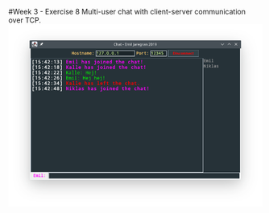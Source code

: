 #Week 3 - Exercise 8
Multi-user chat with client-server communication over TCP.
![Screenshot](img/screenshot.png "Screenshot")

